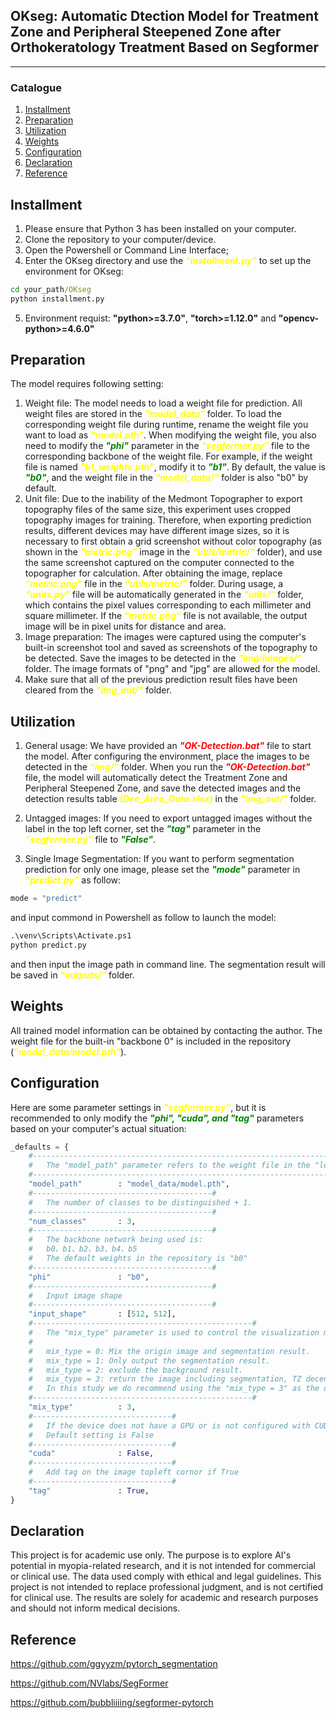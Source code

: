 ## OKseg: Automatic Dtection Model for Treatment Zone and Peripheral Steepened Zone after Orthokeratology Treatment Based on Segformer
---

### Catalogue
1. [Installment](#Installment)
2. [Preparation](#Preparation)
3. [Utilization](#Utilization)
4. [Weights](#Weights)
5. [Configuration](#Configuration)
6. [Declaration](#Declaration)
7. [Reference](#Reference)

## Installment
1. Please ensure that Python 3 has been installed on your computer.
2. Clone the repository to your computer/device.
3. Open the Powershell or Command Line Interface;
4. Enter the OKseg directory and use the <font color=#FFFF00>***"installment.py"***</font> to set up the environment for OKseg:
```cmd
cd your_path/OKseg
python installment.py
```
5. Environment requist: **"python>=3.7.0"**, **"torch>=1.12.0"** and **"opencv-python>=4.6.0"**

## Preparation
The model requires following setting:
1. Weight file: The model needs to load a weight file for prediction. All weight files are stored in the <font color=#FFFF00>***"model_data"***</font> folder. To load the corresponding weight file during runtime, rename the weight file you want to load as <font color=#FFFF00>***"model.pth"***</font>. When modifying the weight file, you also need to modify the <font color=#008000>***"phi"***</font> parameter in the <font color=#FFFF00>***"segformer.py"***</font> file to the corresponding backbone of the weight file. For example, if the weight file is named <font color=#FFFF00>***"b1_weights.pth"***</font>, modify it to <font color=#008000>***"b1"***</font>. By default, the value is <font color=#008000>***"b0"***</font>, and the weight file in the <font color=#FFFF00>***"model_data/"***</font> folder is also "b0" by default.
2. Unit file: Due to the inability of the Medmont Topographer to export topography files of the same size, this experiment uses cropped topography images for training. Therefore, when exporting prediction results, different devices may have different image sizes, so it is necessary to first obtain a grid screenshot without color topography (as shown in the <font color=#FFFF00>***"metric.png"***</font> image in the <font color=#FFFF00>***"utils/metric/"***</font> folder), and use the same screenshot captured on the computer connected to the topographer for calculation. After obtaining the image, replace <font color=#FFFF00>***"metric.png"***</font> file in the <font color=#FFFF00>***"utils/metric/"***</font> folder. During usage, a <font color=#FFFF00>***"units.py"***</font> file will be automatically generated in the <font color=#FFFF00>***"utils/"***</font> folder, which contains the pixel values corresponding to each millimeter and square millimeter. If the <font color=#FFFF00>***"metric.png"***</font> file is not available, the output image will be in pixel units for distance and area.
3. Image preparation: The images were captured using the computer's built-in screenshot tool and saved as screenshots of the topography to be detected. Save the images to be detected in the <font color=#FFFF00>***"img/images/"***</font> folder. The image formats of "png" and "jpg" are allowed for the model.
4. Make sure that all of the previous prediction result files have been cleared from the <font color=#FFFF00>***"img_out/"***</font> folder.

## Utilization
1. General usage: We have provided an <font color=#FF000>***"OK-Detection.bat"***</font> file to start the model. After configuring the environment, place the images to be detected in the <font color=#FFFF00>***"img/"***</font> folder. When you run the <font color=#FF000>***"OK-Detection.bat"***</font> file, the model will automatically detect the Treatment Zone and Peripheral Steepened Zone, and save the detected images and the detection results table <font color=#FFFF00>***(Dec_Area_Data.xlsx)***</font> in the <font color=#FFFF00>***"img_out/"***</font> folder.

2. Untagged images: If you need to export untagged images without the label in the top left corner, set the <font color=#008000>***"tag"***</font> parameter in the <font color=#FFFF00>***"segformer.py"***</font> file to <font color=#008000>***"False"***</font>.

3. Single Image Segmentation: If you want to perform segmentation prediction for only one image, please set the <font color=#008000>***"mode"***</font> parameter in <font color=#FFFF00>***"predict.py"***</font> as follow:
```python
mode = "predict"
```
and input commond in Powershell as follow to launch the model:
```cmd
.\venv\Scripts\Activate.ps1
python predict.py
```
and then input the image path in command line. The segmentation result will be saved in <font color=#FFFF00>***"outputs/"***</font> folder.

## Weights
All trained model information can be obtained by contacting the author. The weight file for the built-in "backbone 0" is included in the repository (<font color=#FFFF00>***"model_data/model.pth"***</font>).

## Configuration
Here are some parameter settings in <font color=#FFFF00>***"segformer.py"***</font>, but it is recommended to only modify the <font color=#008000>***"phi", "cuda", and "tag"***</font> parameters based on your computer's actual situation:
```python
_defaults = {
    #-------------------------------------------------------------------#
    #   The "model_path" parameter refers to the weight file in the "logs" folder.
    #-------------------------------------------------------------------#
    "model_path"        : "model_data/model.pth",
    #----------------------------------------#
    #   The number of classes to be distinguished + 1.
    #----------------------------------------#
    "num_classes"       : 3,
    #----------------------------------------#
    #   The backbone network being used is:
    #   b0、b1、b2、b3、b4、b5
    #   The default weights in the repository is "b0"
    #----------------------------------------#
    "phi"               : "b0",
    #----------------------------------------#
    #   Input image shape
    #----------------------------------------#
    "input_shape"       : [512, 512],
    #-------------------------------------------------#
    #   The "mix_type" parameter is used to control the visualization method of the detection results.
    #
    #   mix_type = 0: Mix the origin image and segmentation result.
    #   mix_type = 1: Only output the segmentation result.
    #   mix_type = 2: exclude the background result.
    #   mix_type = 3: return the image including segmentation, TZ decentration result
    #   In this study we do recommend using the "mix_type = 3" as the default setting in segmentation.
    #-------------------------------------------------#
    "mix_type"          : 3,
    #-------------------------------#
    #   If the device does not have a GPU or is not configured with CUDA, please set it to False here.
    #   Default setting is False
    #-------------------------------#
    "cuda"              : False,
    #-------------------------------#
    #   Add tag on the image topleft cornor if True
    #-------------------------------#
    "tag"               : True,
}
```

## Declaration
This project is for academic use only. The purpose is to explore AI's potential in myopia-related research, and it is not intended for commercial or clinical use. The data used comply with ethical and legal guidelines. This project is not intended to replace professional judgment, and is not certified for clinical use. The results are solely for academic and research purposes and should not inform medical decisions.

## Reference
https://github.com/ggyyzm/pytorch_segmentation  

https://github.com/NVlabs/SegFormer  

https://github.com/bubbliiiing/segformer-pytorch